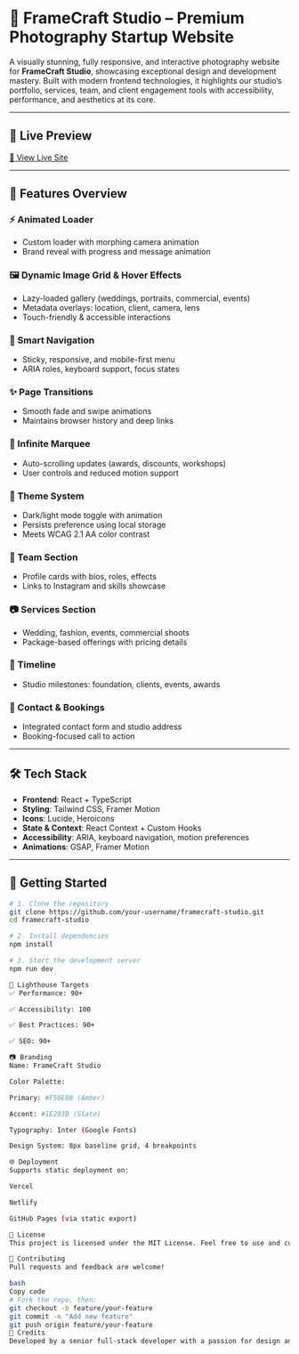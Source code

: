 # 📸 FrameCraft Studio – Premium Photography Startup Website

A visually stunning, fully responsive, and interactive photography website for **FrameCraft Studio**, showcasing exceptional design and development mastery. Built with modern frontend technologies, it highlights our studio’s portfolio, services, team, and client engagement tools with accessibility, performance, and aesthetics at its core.

---

## 🚀 Live Preview

[🔗 View Live Site](https://algoonerd-photographystudio.vercel.app/)

---

## 📌 Features Overview

### ⚡ Animated Loader
- Custom loader with morphing camera animation
- Brand reveal with progress and message animation

### 🖼️ Dynamic Image Grid & Hover Effects
- Lazy-loaded gallery (weddings, portraits, commercial, events)
- Metadata overlays: location, client, camera, lens
- Touch-friendly & accessible interactions

### 🧭 Smart Navigation
- Sticky, responsive, and mobile-first menu
- ARIA roles, keyboard support, focus states

### ✨ Page Transitions
- Smooth fade and swipe animations
- Maintains browser history and deep links

### 📢 Infinite Marquee
- Auto-scrolling updates (awards, discounts, workshops)
- User controls and reduced motion support

### 🎨 Theme System
- Dark/light mode toggle with animation
- Persists preference using local storage
- Meets WCAG 2.1 AA color contrast

### 👥 Team Section
- Profile cards with bios, roles, effects
- Links to Instagram and skills showcase

### 📷 Services Section
- Wedding, fashion, events, commercial shoots
- Package-based offerings with pricing details

### 📅 Timeline
- Studio milestones: foundation, clients, events, awards

### 💬 Contact & Bookings
- Integrated contact form and studio address
- Booking-focused call to action

---

## 🛠️ Tech Stack

- **Frontend**: React + TypeScript
- **Styling**: Tailwind CSS, Framer Motion
- **Icons**: Lucide, Heroicons
- **State & Context**: React Context + Custom Hooks
- **Accessibility**: ARIA, keyboard navigation, motion preferences
- **Animations**: GSAP, Framer Motion


---

## 🧪 Getting Started

```bash
# 1. Clone the repository
git clone https://github.com/your-username/framecraft-studio.git
cd framecraft-studio

# 2. Install dependencies
npm install

# 3. Start the development server
npm run dev

🧠 Lighthouse Targets
✅ Performance: 90+

✅ Accessibility: 100

✅ Best Practices: 90+

✅ SEO: 90+

📷 Branding
Name: FrameCraft Studio

Color Palette:

Primary: #F59E0B (Amber)

Accent: #1E293B (Slate)

Typography: Inter (Google Fonts)

Design System: 8px baseline grid, 4 breakpoints

🌐 Deployment
Supports static deployment on:

Vercel

Netlify

GitHub Pages (via static export)

📝 License
This project is licensed under the MIT License. Feel free to use and customize it for personal or client projects.

🤝 Contributing
Pull requests and feedback are welcome!

bash
Copy code
# Fork the repo, then:
git checkout -b feature/your-feature
git commit -m "Add new feature"
git push origin feature/your-feature
📣 Credits
Developed by a senior full-stack developer with a passion for design and visual storytelling.

